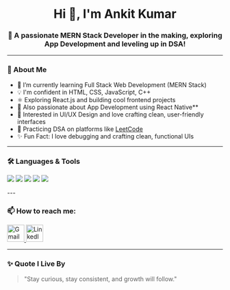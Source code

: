 <h1 align="center">Hi 👋, I'm Ankit Kumar</h1>
<h3 align="center">🚀 A passionate MERN Stack Developer in the making, exploring App Development and leveling up in DSA!</h3>


---

### 🧠 About Me

- 🌱 I’m currently learning Full Stack Web Development (MERN Stack)
- 💡 I'm confident in HTML, CSS, JavaScript, C++
- ⚛️ Exploring React.js and building cool frontend projects
- 📱 Also passionate about App Development using React Native**
- 🎨 Interested in UI/UX Design and love crafting clean, user-friendly interfaces
- 🧠 Practicing DSA on platforms like [LeetCode](https://leetcode.com/u/Ankit-kumar_84/)
- ✨ Fun Fact: I love debugging and crafting clean, functional UIs

---

### 🛠️ Languages & Tools

<p>
  <img src="https://img.shields.io/badge/HTML5-E34F26?style=for-the-badge&logo=html5&logoColor=white" />
  <img src="https://img.shields.io/badge/CSS3-1572B6?style=for-the-badge&logo=css3&logoColor=white" />
  <img src="https://img.shields.io/badge/JavaScript-yellow?style=for-the-badge&logo=javascript&logoColor=black" />
  <img src="https://img.shields.io/badge/React-20232A?style=for-the-badge&logo=react&logoColor=61DAFB" />
  <img src="https://img.shields.io/badge/Node.js-339933?style=for-the-badge&logo=nodedotjs&logoColor=white" />
  
</p>
---

### 📫 How to reach me:

<p align="left">
  <a href="mailto:ankitk123907@gmail.com">
    <img src="https://img.icons8.com/color/48/000000/gmail-new.png" alt="Gmail" height="40"/>
  </a>
  <a href="https://www.linkedin.com/in/ankit-kumar-348866280" target="_blank">
    <img src="https://img.icons8.com/color/48/000000/linkedin.png" alt="LinkedIn" height="40"/>
  </a>
  
  
</p>


---

### ✨ Quote I Live By

> "Stay curious, stay consistent, and growth will follow."
